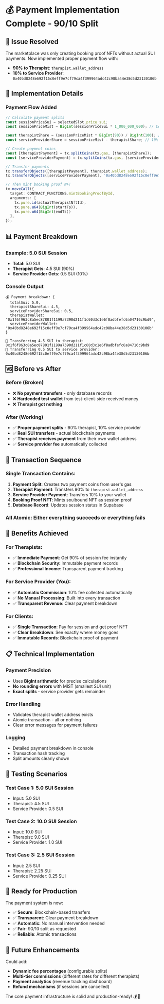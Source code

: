 # 💰 Payment Implementation Complete - 90/10 Split

## 🎯 **Issue Resolved**

The marketplace was only creating booking proof NFTs without actual SUI payments. Now implemented proper payment flow with:

- **90% to Therapist**: `therapist.wallet_address`
- **10% to Service Provider**: `0x40bd8248e692f15c0eff9e7cf79ca4f399964adc42c98ba44e38d5d23130106b`

## 🔧 **Implementation Details**

### **Payment Flow Added**

```typescript
// Calculate payment splits
const sessionPriceSui = selectedSlot.price_sui;
const sessionPriceMist = BigInt(sessionPriceSui * 1_000_000_000); // Convert to MIST

const therapistShare = (sessionPriceMist * BigInt(90)) / BigInt(100); // 90%
const serviceProviderShare = sessionPriceMist - therapistShare; // 10%

// Create payment coins
const [therapistPayment] = tx.splitCoins(tx.gas, [therapistShare]);
const [serviceProviderPayment] = tx.splitCoins(tx.gas, [serviceProviderShare]);

// Transfer payments
tx.transferObjects([therapistPayment], therapist.wallet_address);
tx.transferObjects([serviceProviderPayment], '0x40bd8248e692f15c0eff9e7cf79ca4f399964adc42c98ba44e38d5d23130106b');

// Then mint booking proof NFT
tx.moveCall({
  target: CONTRACT_FUNCTIONS.mintBookingProofById,
  arguments: [
    tx.pure.id(actualTherapistNftId),
    tx.pure.u64(BigInt(startTs)),
    tx.pure.u64(BigInt(endTs))
  ],
});
```

## 📊 **Payment Breakdown**

### **Example: 5.0 SUI Session**
- **Total**: 5.0 SUI
- **Therapist Gets**: 4.5 SUI (90%)
- **Service Provider Gets**: 0.5 SUI (10%)

### **Console Output**
```
💰 Payment breakdown: {
  totalSui: 5.0,
  therapistShareSui: 4.5,
  serviceProviderShareSui: 0.5,
  therapistWallet: "0x1f6f963c8a5ec87801f1199a7390d211f1c60d3c1e6f8adbfefc6a04716c9bd9",
  serviceProviderWallet: "0x40bd8248e692f15c0eff9e7cf79ca4f399964adc42c98ba44e38d5d23130106b"
}

💸 Transferring 4.5 SUI to therapist: 0x1f6f963c8a5ec87801f1199a7390d211f1c60d3c1e6f8adbfefc6a04716c9bd9
💸 Transferring 0.5 SUI to service provider: 0x40bd8248e692f15c0eff9e7cf79ca4f399964adc42c98ba44e38d5d23130106b
```

## 🆚 **Before vs After**

### **Before (Broken)**
- ❌ **No payment transfers** - only database records
- ❌ **Hardcoded test wallet** from test-client-side received money
- ❌ **Therapist got nothing**

### **After (Working)**
- ✅ **Proper payment splits** - 90% therapist, 10% service provider
- ✅ **Real SUI transfers** - actual blockchain payments
- ✅ **Therapist receives payment** from their own wallet address
- ✅ **Service provider fee** automatically collected

## 🔄 **Transaction Sequence**

### **Single Transaction Contains:**
1. **Payment Split**: Creates two payment coins from user's gas
2. **Therapist Payment**: Transfers 90% to `therapist.wallet_address`
3. **Service Provider Payment**: Transfers 10% to your wallet
4. **Booking Proof NFT**: Mints soulbound NFT as session proof
5. **Database Record**: Updates session status in Supabase

### **All Atomic**: Either everything succeeds or everything fails

## 🎯 **Benefits Achieved**

### **For Therapists:**
- ✅ **Immediate Payment**: Get 90% of session fee instantly
- ✅ **Blockchain Security**: Immutable payment records
- ✅ **Professional Income**: Transparent payment tracking

### **For Service Provider (You):**
- ✅ **Automatic Commission**: 10% fee collected automatically
- ✅ **No Manual Processing**: Built into every transaction
- ✅ **Transparent Revenue**: Clear payment breakdown

### **For Clients:**
- ✅ **Single Transaction**: Pay for session and get proof NFT
- ✅ **Clear Breakdown**: See exactly where money goes
- ✅ **Immutable Records**: Blockchain proof of payment

## 📋 **Technical Implementation**

### **Payment Precision**
- Uses **BigInt arithmetic** for precise calculations
- **No rounding errors** with MIST (smallest SUI unit)
- **Exact splits** - service provider gets remainder

### **Error Handling**
- Validates therapist wallet address exists
- Atomic transaction - all or nothing
- Clear error messages for payment failures

### **Logging**
- Detailed payment breakdown in console
- Transaction hash tracking
- Split amounts clearly shown

## 🧪 **Testing Scenarios**

### **Test Case 1: 5.0 SUI Session**
- Input: 5.0 SUI
- Therapist: 4.5 SUI
- Service Provider: 0.5 SUI

### **Test Case 2: 10.0 SUI Session**
- Input: 10.0 SUI  
- Therapist: 9.0 SUI
- Service Provider: 1.0 SUI

### **Test Case 3: 2.5 SUI Session**
- Input: 2.5 SUI
- Therapist: 2.25 SUI
- Service Provider: 0.25 SUI

## 🚀 **Ready for Production**

The payment system is now:
- ✅ **Secure**: Blockchain-based transfers
- ✅ **Transparent**: Clear payment breakdown
- ✅ **Automatic**: No manual intervention needed
- ✅ **Fair**: 90/10 split as requested
- ✅ **Reliable**: Atomic transactions

## 🔮 **Future Enhancements**

Could add:
- **Dynamic fee percentages** (configurable splits)
- **Multi-tier commissions** (different rates for different therapists)
- **Payment analytics** (revenue tracking dashboard)
- **Refund mechanisms** (if sessions are cancelled)

The core payment infrastructure is solid and production-ready! 💰🎉
